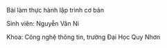 Bài làm thực hành lập trình cơ bản

Sinh viên: Nguyễn Văn Ni

Khoa: Công nghệ thông tin, trường Đại Học Quy Nhơn
